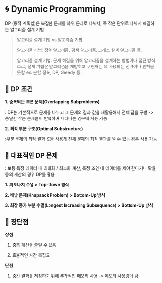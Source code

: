 # 🌀 Dynamic Programming
DP (동적 계획법)은 복잡한 문제를 하위 문제로 나눠서, 즉 작은 단위로 나눠서 해결하는 알고리즘 설계 기법

> 알고리즘 설계 기법 vs 알고리즘 기법
> 
> 알고리즘 기법: 정렬 알고리즘, 검색 알고리즘, 그래프 탐색 알고리즘 등..
> 
> 알고리즘 설계 기법: 문제 해결을 위해 알고리즘을 설계하는 방법이나 접근 방식으로, 설계 기법은 알고리즘을 개발하고 구현하는 데 사용되는 전략이나 원칙을 뜻함 ex: 분할 정복, DP, Greedy 등..




## 💭 DP 조건
**1. 중복되는 부분 문제(Overlapping Subproblems)**

: DP는 기본적으로 문제를 나누고 그 문제의 결과 값을 재활용해서 전체 답을 구함 -> 동일한 작은 문제들이 반복하여 나타나는 경우에 사용 가능

**2. 최적 부분 구조(Optimal Substructure)**

:부분 문제의 최적 결과 값을 사용해 전체 문제의 최적 결과를 낼 수 있는 경우 사용 가능




## 💭 대표적인 DP 문제
: 보통 특정 데이터 내 최대화 / 최소화 계산, 특정 조건 내 데이터를 세야 한다거나 확률 등의 계산의 경우 DP를 활용

**1. 피보나치 수열 > Top-Down 방식**

**2. 배낭 문제(Knapsack Problem) > Bottom-Up 방식**

**3. 최장 증가 부분 수열(Longest Increasing Subsequence) > Bottom-Up 방식**




## 💭 장단점
**장점**
1. 중복 계산을 줄일 수 있음
   
2. 효율적인 시간 복잡도


**단점**
1. 중간 결과를 저장하기 위해 추가적인 메모리 사용 -> 메모리 사용량이 큼
